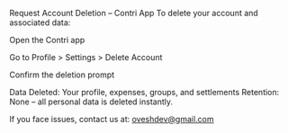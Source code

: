 Request Account Deletion – Contri App
To delete your account and associated data:

Open the Contri app

Go to Profile > Settings > Delete Account

Confirm the deletion prompt

Data Deleted: Your profile, expenses, groups, and settlements
Retention: None – all personal data is deleted instantly.

If you face issues, contact us at: oveshdev@gmail.com

